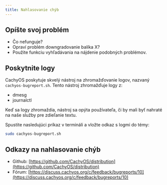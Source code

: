 ```yaml
---
title: Nahlasovanie chýb
---
```


## Opíšte svoj problém

- Čo nefunguje?
- Opraví problém downgradovanie balíka X?
- Použite funkciu vyhľadávania na nájdenie podobných problémov.

## Poskytnite logy

CachyOS poskytuje skvelý nástroj na zhromažďovanie logov, nazvaný `cachyos-bugreport.sh`.
Tento nástroj zhromažďuje logy z:
- dmesg
- journalctl

Keď sa logy zhromaždia, nástroj sa opýta používateľa, či by mali byť nahraté na naše služby pre zdieľanie textu.

Spustite nasledujúci príkaz v termináli a vložte odkaz s logmi do témy:
```sh
sudo cachyos-bugreport.sh
```

## Odkazy na nahlasovanie chýb

- Github: [https://github.com/CachyOS/distribution](https://github.com/CachyOS/distribution)
- Fórum: [https://discuss.cachyos.org/c/feedback/bugreports/10](https://discuss.cachyos.org/c/feedback/bugreports/10)